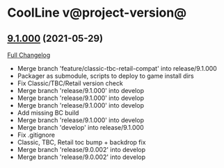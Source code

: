 # CoolLine v@project-version@

## [9.1.000](https://github.com/LoneWanderer-GH/CoolLine/tree/9.1.000) (2021-05-29)
[Full Changelog](https://github.com/LoneWanderer-GH/CoolLine/compare/9.0.002...9.1.000) 

- Merge branch 'feature/classic-tbc-retail-compat' into release/9.1.000  
- Packager as submodule, scripts to deploy to game install dirs  
- Fix Classic/TBC/Retail version check  
- Merge branch 'release/9.1.000' into develop  
- Merge branch 'release/9.1.000' into develop  
- Merge branch 'release/9.1.000' into develop  
- Add missing BC build  
- Merge branch 'release/9.1.000' into develop  
- Merge branch 'develop' into release/9.1.000  
- Fix .gitignore  
- Classic, TBC, Retail toc bump + backdrop fix  
- Merge branch 'release/9.0.002' into develop  
- Merge branch 'release/9.0.002' into develop  